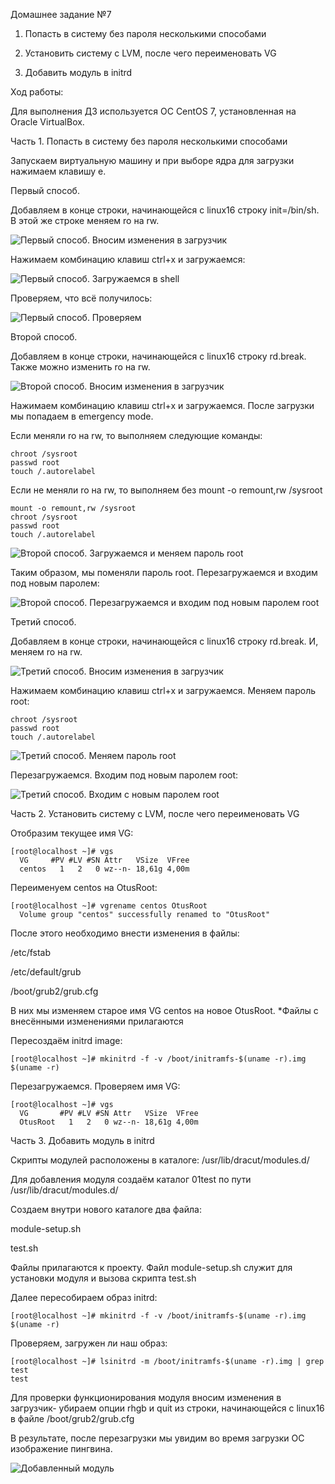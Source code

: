 Домашнее задание №7

1. Попасть в систему без пароля несколькими способами

2. Установить систему с LVM, после чего переименовать VG

3. Добавить модуль в initrd

Ход работы:

Для выполнения ДЗ используется ОС CentOS 7, установленная на Oracle VirtualBox.

Часть 1. Попасть в систему без пароля несколькими способами

Запускаем виртуальную машину и при выборе ядра для загрузки нажимаем клавишу e.

Первый способ.

Добавляем в конце строки, начинающейся с linux16 строку init=/bin/sh. В этой же строке меняем ro на rw.

![Первый способ. Вносим изменения в загрузчик](https://github.com/DmitryV81/HW7_system_boot/blob/main/boot_method_1.JPG)

Нажимаем комбинацию клавиш ctrl+x и загружаемся:

![Первый способ. Загружаемся в shell](https://github.com/DmitryV81/HW7_system_boot/blob/main/boot_method_1_part2.JPG)

Проверяем, что всё получилось:
 
![Первый способ. Проверяем](https://github.com/DmitryV81/HW7_system_boot/blob/main/boot_method_1_part3.JPG)

Второй способ.

Добавляем в конце строки, начинающейся с linux16 строку rd.break. Также можно изменить ro на rw.

![Второй способ. Вносим изменения в загрузчик](https://github.com/DmitryV81/HW7_system_boot/blob/main/boot_method_2.JPG)

Нажимаем комбинацию клавиш ctrl+x и загружаемся. После загрузки мы попадаем в emergency mode.

Если меняли ro на rw, то выполняем следующие команды:

```
chroot /sysroot
passwd root
touch /.autorelabel
```

Если не меняли ro на rw, то выполняем без mount -o remount,rw /sysroot

```
mount -o remount,rw /sysroot
chroot /sysroot
passwd root
touch /.autorelabel
```

![Второй способ. Загружаемся и меняем пароль root](https://github.com/DmitryV81/HW7_system_boot/blob/main/boot_method_2_part2.JPG)

Таким образом, мы поменяли пароль root. Перезагружаемся и входим под новым паролем:

![Второй способ. Перезагружаемся и входим под новым паролем root](https://github.com/DmitryV81/HW7_system_boot/blob/main/boot_method_2_part3.JPG)

Третий способ.

Добавляем в конце строки, начинающейся с linux16 строку rd.break. И, меняем ro на rw.

![Третий способ. Вносим изменения в загрузчик](https://github.com/DmitryV81/HW7_system_boot/blob/main/boot_method_3.JPG)

Нажимаем комбинацию клавиш ctrl+x и загружаемся. Меняем пароль root:

```
chroot /sysroot
passwd root
touch /.autorelabel
```

![Третий способ. Меняем пароль root](https://github.com/DmitryV81/HW7_system_boot/blob/main/boot_method_3_part2.JPG)

Перезагружаемся. Входим под новым паролем root:

![Третий способ. Входим с новым паролем root](https://github.com/DmitryV81/HW7_system_boot/blob/main/boot_method_3_part3.JPG)

Часть 2. Установить систему с LVM, после чего переименовать VG

Отобразим текущее имя VG:

```
[root@localhost ~]# vgs
  VG     #PV #LV #SN Attr   VSize  VFree
  centos   1   2   0 wz--n- 18,61g 4,00m
```

Переименуем centos на OtusRoot:

```
[root@localhost ~]# vgrename centos OtusRoot
  Volume group "centos" successfully renamed to "OtusRoot"
```

После этого необходимо внести изменения в файлы:

/etc/fstab

/etc/default/grub

/boot/grub2/grub.cfg

В них мы изменяем старое имя VG centos на новое OtusRoot. *Файлы с внесёнными изменениями прилагаются

Пересоздаём initrd image:

```
[root@localhost ~]# mkinitrd -f -v /boot/initramfs-$(uname -r).img $(uname -r)
```

Перезагружаемся. Проверяем имя VG:

```
[root@localhost ~]# vgs
  VG       #PV #LV #SN Attr   VSize  VFree
  OtusRoot   1   2   0 wz--n- 18,61g 4,00m
```

Часть 3. Добавить модуль в initrd

Скрипты модулей расположены в каталоге: /usr/lib/dracut/modules.d/

Для добавления модуля создаём каталог 01test по пути /usr/lib/dracut/modules.d/

Создаем внутри нового каталоге два файла:

module-setup.sh

test.sh 

Файлы прилагаются к проекту. Файл module-setup.sh служит для установки модуля и вызова скрипта test.sh

Далее пересобираем образ initrd:

```
[root@localhost ~]# mkinitrd -f -v /boot/initramfs-$(uname -r).img $(uname -r)
```

Проверяем, загружен ли наш образ:

```
[root@localhost ~]# lsinitrd -m /boot/initramfs-$(uname -r).img | grep test
test
```

Для проверки функционирования модуля вносим изменения в загрузчик- убираем опции rhgb и quit из строки, начинающейся с linux16 в файле /boot/grub2/grub.cfg

В результате, после перезагрузки мы увидим во время загрузки ОС изображение пингвина.

![Добавленный модуль](https://github.com/DmitryV81/HW7_system_boot/blob/main/initrd/image.JPG)
